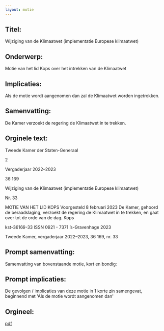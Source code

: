 ```yaml
---
layout: motie
---
```

## Titel:
Wijziging van de Klimaatwet (implementatie Europese klimaatwet)
## Onderwerp:
Motie van het lid Kops over het intrekken van de Klimaatwet
## Implicaties:

Als de motie wordt aangenomen dan zal de Klimaatwet worden ingetrokken.
## Samenvatting:

De Kamer verzoekt de regering de Klimaatwet in te trekken.
## Orginele text:


Tweede Kamer der Staten-Generaal

2

Vergaderjaar 2022–2023

36 169

Wijziging van de Klimaatwet (implementatie
Europese klimaatwet)

Nr. 33

MOTIE VAN HET LID KOPS
Voorgesteld 8 februari 2023
De Kamer,
gehoord de beraadslaging,
verzoekt de regering de Klimaatwet in te trekken,
en gaat over tot de orde van de dag.
Kops

kst-36169-33
ISSN 0921 - 7371
’s-Gravenhage 2023

Tweede Kamer, vergaderjaar 2022–2023, 36 169, nr. 33


## Prompt samenvatting:
Samenvatting van bovenstaande motie, kort en bondig:


## Prompt implicaties:
De gevolgen / implicaties van deze motie in 1 korte zin samengevat, beginnend met 'Als de motie wordt aangenomen dan' 

## Orgineel:
[pdf](https://gegevensmagazijn.tweedekamer.nl/OData/v4/2.0/Document(ea6e2e21-c031-4ca4-8e5c-1aa004fee859)/resource)
